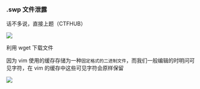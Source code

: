 ### .swp 文件泄露

话不多说，直接上题（CTFHUB）

![](https://pic1.imgdb.cn/item/6878b49d58cb8da5c8be6cca.png)

利用 wget 下载文件

因为 vim 使用的缓存存储为一种`固定格式的二进制文件`，而我们一般编辑的时明问可见字符，在 vim 的缓存中这些可见字符会原样保留

![](https://pic1.imgdb.cn/item/6878b5f458cb8da5c8be7677.png)